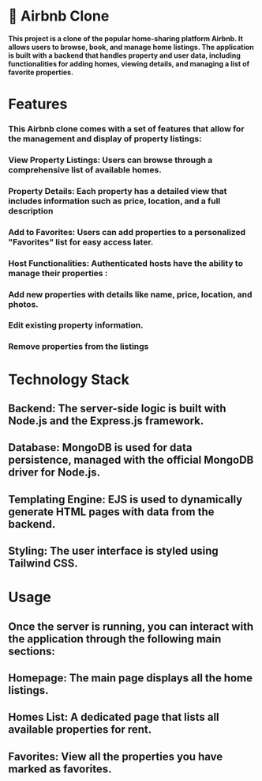 # 🏡 Airbnb Clone
#### This project is a clone of the popular home-sharing platform Airbnb. It allows users to browse, book, and manage home listings. The application is built with a backend that handles property and user data, including functionalities for adding homes, viewing details, and managing a list of favorite properties.
# Features
### This Airbnb clone comes with a set of features that allow for the management and display of property listings:
### View Property Listings: Users can browse through a comprehensive list of available homes.
### Property Details: Each property has a detailed view that includes information such as price, location, and a full description
### Add to Favorites: Users can add properties to a personalized "Favorites" list for easy access later.
### Host Functionalities: Authenticated hosts have the ability to manage their properties :
### Add new properties with details like name, price, location, and photos.
### Edit existing property information.
### Remove properties from the listings
# Technology Stack
## Backend: The server-side logic is built with Node.js and the Express.js framework.

## Database: MongoDB is used for data persistence, managed with the official MongoDB driver for Node.js.

## Templating Engine: EJS is used to dynamically generate HTML pages with data from the backend.

## Styling: The user interface is styled using Tailwind CSS.
# Usage
## Once the server is running, you can interact with the application through the following main sections:

## Homepage: The main page displays all the home listings.

## Homes List: A dedicated page that lists all available properties for rent.

## Favorites: View all the properties you have marked as favorites.


